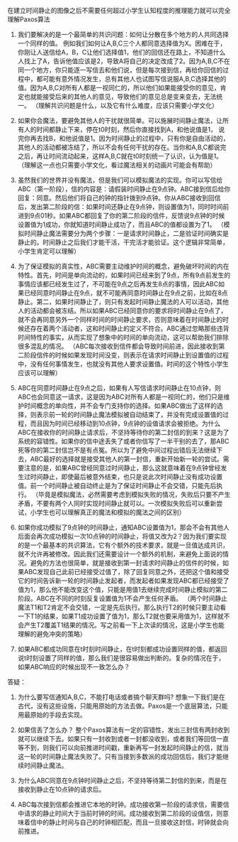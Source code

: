 在建立时间静止的图像之后不需要任何超过小学生认知程度的推理能力就可以完全理解Paxos算法

1. 我们要解决的是一个最简单的共识问题：如何让分散在多个地方的人共同选择一个同样的值。
例如我们如何让A,B,C三个人都同意选择值为X。困难在于，你刚让人送信给A，B，C让他们选择值1，他们的回信还在路上，不知道什么人找上了A，告诉他值应该是2，导致A将自己的决定改成了2。因为A,B,C不在同一个地方，你只能逐一写信去和他们说，但是每次接到信，再给你回信的过程中，都可能有意外情况发生，总有其他人也试图写信说服A,B,C选择其他的值。因为A,B,C对所有人都是一视同仁的，所以他们如果能接受你的意见，肯定也就能接受后来的其他人的意见，导致他们的意见总是变来变去，无法统一。
（理解共识问题是什么，以及它有什么难度，应该只需要小学文化）

2. 如果你会魔法，要避免其他人的干扰就很简单。可以施展时间静止魔法，让所有人的时间都静止下来，停在t0时刻，然后你直接找到A，和他说值是1， 说完你再去找B，和他说值是1。因为时间静止的过程中，只有你是自由活动的，其他人的活动都被冻结了，所以不会有任何干扰的存在。当你和A,B,C都说完之后，再让时间流动起来，这样A,B,C就在t0时刻统一了认识，认为值是1。
（理解这一点也只需要小学文化，看过魔法相关的动画片可能会有帮助）

3. 虽然我们的世界并没有魔法，但是我们可以模拟魔法的实现。你可以写信给ABC（第一阶段），信的内容是：请假装时间静止在9点钟。ABC接到信后给你回复：同意。然后他们将自己的钟的指针拨到9点钟。你从ABC接收到回信后，发出第二阶段的信：如果时间还静止在9点钟，则设置值为1，同时时间前进到9点01秒。如果ABC都回复了你的第二阶段的信件，反馈说9点钟的时候设置值为1成功，你就知道时间静止成功了，而且ABC的值都设置为了1。 
（模拟时间静止魔法需要分为两个步骤：一是请求时间静止，二是验证时间确实是静止的。时间静止之后我们才能干活，干完活才能验证。这个逻辑非常简单，小学生肯定可以理解）

4. 为了保证模拟的真实性，ABC需要主动维护时间的概念，避免破坏时间的内在特性。首先，时间是单向流动的，如果时间已经来到了9点，所有9点前发生的事情应该都已经发生过了，不可能在9点之后再发生8点的事情，因此ABC如果已经同意时间静止在9点，就不可能再同意时间静止在9点之前，比如在8点静止。第二，如果时间静止了，则只有发起时间静止魔法的人可以活动，其他人的活动都会被冻结。所以如果ABC已经同意你的要求将时间静止在9点了，就不会再同意另外一个同样时间的时间静止要求，否则意味着在时间静止的时候还存在着两个活动者，这和时间静止的定义不符合。ABC通过忽略那些违背时间特性的事实，从而实现了想象中的时间的单向流动，这可以帮助我们排除很多混乱的情况。
（ABC每次接收到信件都会导致时间前进，因此接收到第二阶段信件的时候如果发现时间没变，则表示在请求时间静止到设置值的过程中，没有任何事情发生，也就没有其他人要求设置值。时间的这个特性小学生应该可以理解）

5. ABC在同意时间静止在9点之后，如果有人写信请求时间静止在10点钟，则ABC也会同意这一请求，这是因为ABC对所有人都是一视同仁的，他们只是维护时间概念的单向性，并不会专门支持你的选择。如果ABC做出了这样的选择，则表示前一轮的时间静止魔法模拟被自动结束了，并没有完成设置值的过程，而且因为时间已经移动到10点钟，9点钟的设值请求会被拒绝。为什么ABC在接收你的时间静止请求后，不坚持等待你的第二封信的到来？这是为了系统的容错性。如果你的信中途丢失了或者你信写了一半干别的去了，那ABC死等你的第二封信岂不是有点冤。所以为了避免中间过程出错后无法继续下去，ABC最好的选择就是接受其他人的第一封信，重新开始新一轮的尝试。需要注意的是，如果ABC曾经同意过时间静止，那么这就意味着在9点钟曾经发生过时间静止，即使最后被意外结束，也只是说此次时间静止没有成功设置值。前一个时间静止被自动终止是为了保证时间静止不会交错，只能先后执行。
（毕竟是模拟魔法，必然需要考虑到模拟失败的情况，失败后只要不产生矛盾，不要有两个人同时实现时间静止就可以。一次模拟失败后可以重新尝试，小学生也可以理解真正的魔法和模拟的魔法之间的区别）

6. 如果你成功模拟了9点钟的时间静止，通知ABC设置值为1，那会不会有其他人后面会再次成功模拟一次10点钟的时间静止，将值又改为2？因为我们要实现的是一个最基本的共识算法，它有个额外的技术要求，就是一旦值达成共识，就不允许再被修改。因此我们还需要设计一个额外的机制，来避免上面说的情况。避免的方法也很简单，就是接收到第一封请求时间静止的信件的时候，如果ABC发现自己此前已经接受过值了，除了回复同意之外，还把这个值和接受它的时间告诉新一轮的时间静止发起者，而发起者如果发现ABC都已经接受了值为1，那么他不能改变这个值，只能是用值1去继续完成时间静止模拟的第二阶段。ABC在不同的时刻反复设置值为1不会产生任何矛盾。
（两个时间静止魔法T1和T2肯定不会交错，一定是先后执行。那么执行T2的时候只要主动看一下T1的结果，如果T1成功设置了值为1，那么T2就也要采用值为1，这样就不会产生T2覆盖T1结果的情况。写之前看一下上次读的情况，这是小学生也能理解的避免冲突的策略）

7. 如果ABC都成功同意在t时刻时间静止，在t时刻都成功设置同样的值，都返回说t时刻设置了同样的值，那么我们是很容易做出判断的。复杂的情况在于，如果ABC响应的时候出现不一致怎么办？

答疑：
1. 为什么要写信通知A,B,C，不能打电话或者搞个聊天群吗?
想象一下我们是在古代，没有这些设施，只能用原始的方法去做。Paxos是一个底层算法，只能用最原始的手段去实现。

2. 如果信丢了怎么办？
整个Paxos算法有一定的容错性，发出三封信有两封收到就可以继续下去。如果只有一封收到或者一封都没收到，或者我们等回信一直等不到，则我们可以向前推进时间戳，重新再写一封发起时间静止的信，就当这一轮的时间静止魔法失败了。只有当接到多数派的成功回信后，我们才能继续时间静止魔法。

3. 为什么ABC同意在9点钟时间静止之后，不坚持等待第二封信的到来，而是在接收到静止在10点钟的请求后。

4. ABC每次接到信都会推进它本地的时钟。成功接收第一阶段的请求信，需要信中请求的静止时间大于当前时钟的时间。成功接收到第二阶段的设值信，则意味着信中的静止时间与自己的时钟相匹配，而且一旦接收这封信，时钟就会向前推进。


